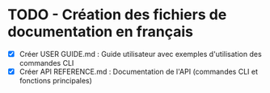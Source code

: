 # TODO - Création des fichiers de documentation en français

- [x] Créer USER GUIDE.md : Guide utilisateur avec exemples d'utilisation des commandes CLI
- [x] Créer API REFERENCE.md : Documentation de l'API (commandes CLI et fonctions principales)
